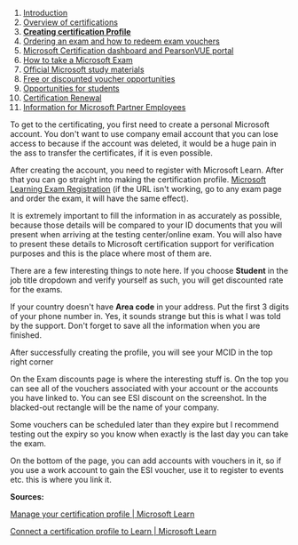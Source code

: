 1. [Introduction](https://www.reddit.com/r/SCICertifications/comments/w74aog/introduction)
2. [Overview of certifications](https://www.reddit.com/r/SCICertifications/comments/w74w7l/overview_of_certifications)
3. [**Creating certification Profile**](https://www.reddit.com/r/SCICertifications/comments/w8w1yv/creating_certification_profile)
4. [Ordering an exam and how to redeem exam vouchers](https://www.reddit.com/r/SCICertifications/comments/w8w45v/ordering_an_exam_and_how_to_redeem_exam_vouchers)
5. [Microsoft Certification dashboard and PearsonVUE portal](https://www.reddit.com/r/SCICertifications/comments/wcx8jh/microsoft_certification_dashboard_and_pearsonvue)
6. [How to take a Microsoft Exam](https://www.reddit.com/r/SCICertifications/comments/10sa4cx/how_to_take_a_microsoft_exam/)
7. [Official Microsoft study materials](https://www.reddit.com/r/SCICertifications/comments/wcxbwc/official_microsoft_study_materials)
8. [Free or discounted voucher opportunities](https://www.reddit.com/r/SCICertifications/comments/wcxdl2/free_or_discounted_voucher_opportunities)
9. [Opportunities for students](https://www.reddit.com/r/SCICertifications/comments/x4sltu/opportunities_for_students/)
10. [Certification Renewal](https://www.reddit.com/r/SCICertifications/comments/wcxnw1/certification_renewal)
11. [Information for Microsoft Partner Employees](https://www.reddit.com/r/SCICertifications/comments/ww24ib/information_for_microsoft_partner_employees)

To get to the certificating, you first need to create a personal Microsoft account. You don't want to use company email account that you can lose access to because if the account was deleted, it would be a huge pain in the ass to transfer the certificates, if it is even possible.

After creating the account, you need to register with Microsoft Learn. After that you can go straight into making the certification profile. [Microsoft Learning Exam Registration](https://examregistration.microsoft.com/MyProfile/?locale=en-us) (if the URL isn't working, go to any exam page and order the exam, it will have the same effect).

It is extremely important to fill the information in as accurately as possible, because those details will be compared to your ID documents that you will present when arriving at the testing center/online exam. You will also have to present these details to Microsoft certification support for verification purposes and this is the place where most of them are.

There are a few interesting things to note here. If you choose **Student** in the job title dropdown and verify yourself as such, you will get discounted rate for the exams.

If your country doesn't have **Area code** in your address. Put the first 3 digits of your phone number in. Yes, it sounds strange but this is what I was told by the support. Don't forget to save all the information when you are finished.

After successfully creating the profile, you will see your MCID in the top right corner

On the Exam discounts page is where the interesting stuff is. On the top you can see all of the vouchers associated with your account or the accounts you have linked to. You can see ESI discount on the screenshot. In the blacked-out rectangle will be the name of your company.

Some vouchers can be scheduled later than they expire but I recommend testing out the expiry so you know when exactly is the last day you can take the exam.

On the bottom of the page, you can add accounts with vouchers in it, so if you use a work account to gain the ESI voucher, use it to register to events etc. this is where you link it.

**Sources:**

[Manage your certification profile | Microsoft Learn](https://learn.microsoft.com/en-us/certifications/manage-certification-profile)

[Connect a certification profile to Learn | Microsoft Learn](https://learn.microsoft.com/en-us/certifications/connect-cert-profile-to-learn)
